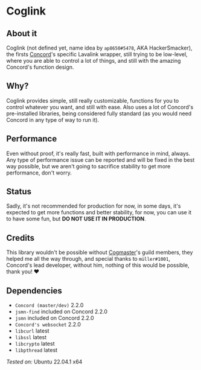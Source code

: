 # Coglink

## About it

Coglink (not defined yet, name idea by `ap8650#5478`, AKA HackerSmacker), the firsts [Concord](https://github.com/Cogmasters/concord)'s specific Lavalink wrapper, still trying to be low-level, where you are able to control a lot of things, and still with the amazing Concord's function design.

## Why?

Coglink provides simple, still really customizable, functions for you to control whatever you want, and still with ease.
Also uses a lot of Concord's pre-installed libraries, being considered fully standard (as you would need Concord in any type of way to run it).

## Performance

Even without proof, it's really fast, built with performance in mind, always. Any type of performance issue can be reported and will be fixed in the best way possible, but we aren't going to sacrifice stability to get more performance, don't worry.

## Status

Sadly, it's not recommended for production for now, in some days, it's expected to get more functions and better stability, for now, you can use it to have some fun, but **DO NOT USE IT IN PRODUCTION**.

## Credits

This library wouldn't be possible without [Cogmaster](https://discord.gg/YcaK3puy49)'s guild members, they helped me all the way through, and special thanks to `müller#1001`, Concord's lead developer, without him, nothing of this would be possible, thank you! ❤️

## Dependencies

* `Concord (master/dev)` 2.2.0
* `jsmn-find` included on Concord 2.2.0
* `jsmn` included on Concord 2.2.0
* `Concord's websocket` 2.2.0
* `libcurl` latest
* `libssl` latest
* `libcrypto` latest
* `libpthread` latest

*Tested on:* Ubuntu 22.04.1 x64
